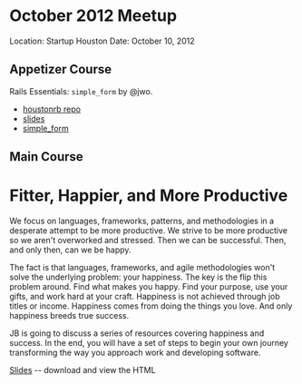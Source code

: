 October 2012 Meetup
==================

Location: Startup Houston
Date: October 10, 2012

Appetizer Course
----------------

Rails Essentials: `simple_form` by @jwo.
 * [houstonrb repo](https://github.com/houston_ruby/rails_essentials/simple_form)
 * [slides](https://speakerdeck.com/u/jwo/p/houstonruby-simple-form)
 * [simple_form](https://github.com/plataformatec/simple_form)

Main Course
-----------

Fitter, Happier, and More Productive
====================================

We focus on languages, frameworks, patterns, and methodologies in a desperate attempt to be more productive. We strive to be more productive so we aren't overworked and stressed. Then we can be successful. Then, and only then, can we be happy.

The fact is that languages, frameworks, and agile methodologies won't solve the underlying problem: your happiness. The key is the flip this problem around. Find what makes you happy. Find your purpose, use your gifts, and work hard at your craft. Happiness is not achieved through job titles or income. Happiness comes from doing the things you love. And only happiness breeds true success.

JB is going to discuss a series of resources covering happiness and success. In the end, you will have a set of steps to begin your own journey transforming the way you approach work and developing software.

[Slides](https://github.com/RookieOne/FitterHappierMoreProductive/blob/master/index.html) -- download and view the HTML
